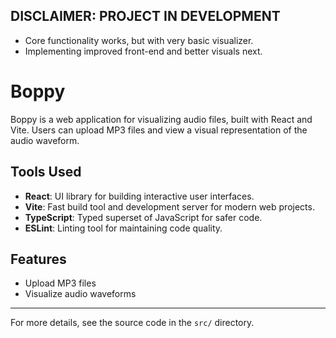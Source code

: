 ## DISCLAIMER: PROJECT IN DEVELOPMENT
- Core functionality works, but with very basic visualizer.
- Implementing improved front-end and better visuals next.

# Boppy

Boppy is a web application for visualizing audio files, built with React and Vite. Users can upload MP3 files and view a visual representation of the audio waveform.

## Tools Used

-   **React**: UI library for building interactive user interfaces.
-   **Vite**: Fast build tool and development server for modern web projects.
-   **TypeScript**: Typed superset of JavaScript for safer code.
-   **ESLint**: Linting tool for maintaining code quality.

## Features

-   Upload MP3 files
-   Visualize audio waveforms

---

For more details, see the source code in the `src/` directory.

```

```
